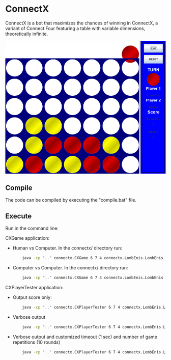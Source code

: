 # ConnectX
ConnectX is a bot that maximizes the chances of winning in ConnectX, a variant of Connect Four featuring a table with variable dimensions, theoretically infinite.

![alt text](imgs/connectx.png)

## Compile
The code can be compiled by executing the "compile.bat" file.

## Execute
Run in the command line:

CXGame application:

- Human vs Computer.  In the connectx/ directory run:
    ```sh
	    java -cp ".." connectx.CXGame 6 7 4 connectx.LombEnis.LombEnis
    ```

- Computer vs Computer. In the connectx/ directory run:
    ```sh
	    java -cp ".." connectx.CXGame 6 7 4 connectx.LombEnis.LombEnis connectx.L1.L1
    ```

CXPlayerTester application:

- Output score only:
    ```sh
	    java -cp ".." connectx.CXPlayerTester 6 7 4 connectx.LombEnis.LombEnis connectx.L1.L1
    ```

- Verbose output
    ```sh
	    java -cp ".." connectx.CXPlayerTester 6 7 4 connectx.LombEnis.LombEnis connectx.L1.L1 -v
    ```

- Verbose output and customized timeout (1 sec) and number of game repetitions (10 rounds)
    ```sh
	    java -cp ".." connectx.CXPlayerTester 6 7 4 connectx.LombEnis.LombEnis connectx.L1.L1 -v -t 1 -r 10
    ```